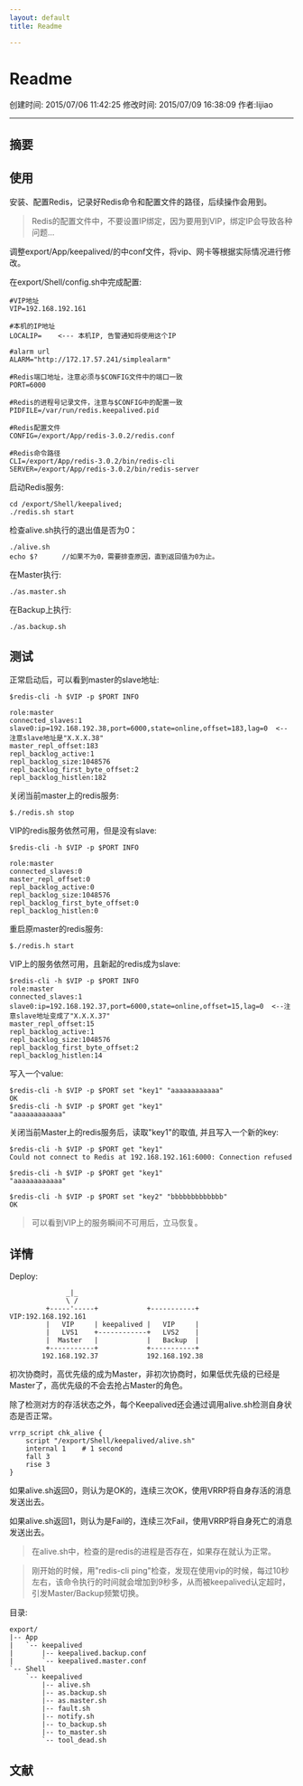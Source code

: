 ```yaml
---
layout: default
title: Readme

---
```


# Readme
创建时间: 2015/07/06 11:42:25  修改时间: 2015/07/09 16:38:09 作者:lijiao

----

## 摘要

## 使用

安装、配置Redis，记录好Redis命令和配置文件的路径，后续操作会用到。

>Redis的配置文件中，不要设置IP绑定，因为要用到VIP，绑定IP会导致各种问题...

调整export/App/keepalived/的中conf文件，将vip、网卡等根据实际情况进行修改。

在export/Shell/config.sh中完成配置:

	#VIP地址
	VIP=192.168.192.161
	
	#本机的IP地址
	LOCALIP=    <--- 本机IP, 告警通知将使用这个IP
	
	#alarm url
	ALARM="http://172.17.57.241/simplealarm"
	
	#Redis端口地址，注意必须与$CONFIG文件中的端口一致
	PORT=6000
	
	#Redis的进程号记录文件，注意与$CONFIG中的配置一致
	PIDFILE=/var/run/redis.keepalived.pid
	
	#Redis配置文件
	CONFIG=/export/App/redis-3.0.2/redis.conf
	
	#Redis命令路径
	CLI=/export/App/redis-3.0.2/bin/redis-cli
	SERVER=/export/App/redis-3.0.2/bin/redis-server

启动Redis服务:

	cd /export/Shell/keepalived;
	./redis.sh start

检查alive.sh执行的退出值是否为0：

	./alive.sh
	echo $?      //如果不为0，需要排查原因，直到返回值为0为止。

在Master执行:

	./as.master.sh

在Backup上执行:

	./as.backup.sh

## 测试

正常启动后，可以看到master的slave地址:

	$redis-cli -h $VIP -p $PORT INFO

	role:master
	connected_slaves:1     
	slave0:ip=192.168.192.38,port=6000,state=online,offset=183,lag=0  <--注意slave地址是"X.X.X.38"
	master_repl_offset:183
	repl_backlog_active:1
	repl_backlog_size:1048576
	repl_backlog_first_byte_offset:2
	repl_backlog_histlen:182

关闭当前master上的redis服务:

	$./redis.sh stop

VIP的redis服务依然可用，但是没有slave:

	$redis-cli -h $VIP -p $PORT INFO

	role:master
	connected_slaves:0
	master_repl_offset:0
	repl_backlog_active:0
	repl_backlog_size:1048576
	repl_backlog_first_byte_offset:0
	repl_backlog_histlen:0

重启原master的redis服务:

	$./redis.h start

VIP上的服务依然可用，且新起的redis成为slave:

	$redis-cli -h $VIP -p $PORT INFO
	role:master
	connected_slaves:1       
	slave0:ip=192.168.192.37,port=6000,state=online,offset=15,lag=0  <--注意slave地址变成了"X.X.X.37"
	master_repl_offset:15
	repl_backlog_active:1
	repl_backlog_size:1048576
	repl_backlog_first_byte_offset:2
	repl_backlog_histlen:14

写入一个value:

	$redis-cli -h $VIP -p $PORT set "key1" "aaaaaaaaaaaa"
	OK
	$redis-cli -h $VIP -p $PORT get "key1" 
	"aaaaaaaaaaaa"

关闭当前Master上的redis服务后，读取"key1"的取值, 并且写入一个新的key:

	$redis-cli -h $VIP -p $PORT get "key1" 
	Could not connect to Redis at 192.168.192.161:6000: Connection refused

	$redis-cli -h $VIP -p $PORT get "key1" 
	"aaaaaaaaaaaa"

	$redis-cli -h $VIP -p $PORT set "key2" "bbbbbbbbbbbbb"
	OK


>可以看到VIP上的服务瞬间不可用后，立马恢复。

## 详情

Deploy:

	              _|_
	              \ /
	         +-----'-----+            +-----------+         VIP:192.168.192.161
	         |   VIP     | keepalived |   VIP     |
	         |   LVS1    +------------+   LVS2    |
	         |  Master   |            |   Backup  |
	         +-----------+            +-----------+   
	        192.168.192.37            192.168.192.38

初次协商时，高优先级的成为Master，非初次协商时，如果低优先级的已经是Master了，高优先级的不会去抢占Master的角色。

除了检测对方的存活状态之外，每个Keepalived还会通过调用alive.sh检测自身状态是否正常。

	vrrp_script chk_alive {
		script "/export/Shell/keepalived/alive.sh"
		internal 1    # 1 second
		fall 3
		rise 3
	}

如果alive.sh返回0，则认为是OK的，连续三次OK，使用VRRP将自身存活的消息发送出去。

如果alive.sh返回1，则认为是Fail的，连续三次Fail，使用VRRP将自身死亡的消息发送出去。

>在alive.sh中，检查的是redis的进程是否存在，如果存在就认为正常。

>刚开始的时候，用"redis-cli ping"检查，发现在使用vip的时候，每过10秒左右，该命令执行的时间就会增加到9秒多，从而被keepalived认定超时，引发Master/Backup频繁切换。

目录:

	export/
	|-- App
	|   `-- keepalived
	|       |-- keepalived.backup.conf
	|       `-- keepalived.master.conf
	`-- Shell
		`-- keepalived
			|-- alive.sh
			|-- as.backup.sh
			|-- as.master.sh
			|-- fault.sh
			|-- notify.sh
			|-- to_backup.sh
			|-- to_master.sh
			`-- tool_dead.sh

## 文献
